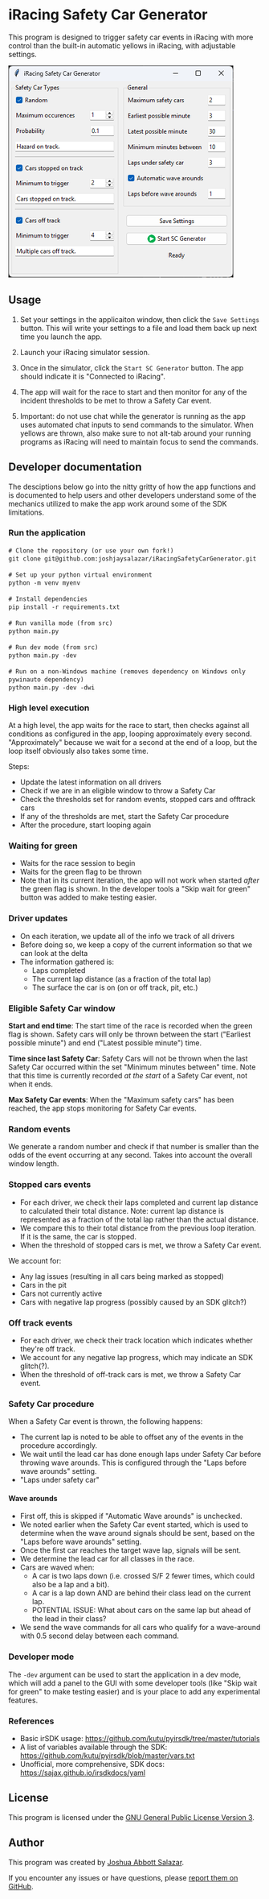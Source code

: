 # iRacing Safety Car Generator

This program is designed to trigger safety car events in iRacing with more control than the built-in automatic yellows in iRacing, with adjustable settings.

![Screenshot of the main window](screenshot.png)

## Usage

1. Set your settings in the applicaiton window, then click the `Save Settings` button. This will write your settings to a file and load them back up next time you launch the app.

2. Launch your iRacing simulator session.

3. Once in the simulator, click the `Start SC Generator` button. The app should indicate it is "Connected to iRacing".

4. The app will wait for the race to start and then monitor for any of the incident thresholds to be met to throw a Safety Car event.

5. Important: do not use chat while the generator is running as the app uses automated chat inputs to send commands to the simulator. When yellows are thrown, also make sure to not alt-tab around your running programs as iRacing will need to maintain focus to send the commands.

## Developer documentation

The desciptions below go into the nitty gritty of how the app functions and is documented to help users and other developers understand some of the mechanics utilized to make the app work around some of the SDK limitations.

### Run the application

```
# Clone the repository (or use your own fork!)
git clone git@github.com:joshjaysalazar/iRacingSafetyCarGenerator.git

# Set up your python virtual environment
python -m venv myenv

# Install dependencies
pip install -r requirements.txt

# Run vanilla mode (from src)
python main.py

# Run dev mode (from src)
python main.py -dev

# Run on a non-Windows machine (removes dependency on Windows only pywinauto dependency)
python main.py -dev -dwi

```

### High level execution

At a high level, the app waits for the race to start, then checks against all conditions as configured in the app, looping approximately every second. "Approximately" because we wait for a second at the end of a loop, but the loop itself obviously also takes some time.

Steps:
* Update the latest information on all drivers
* Check if we are in an eligible window to throw a Safety Car
* Check the thresholds set for random events, stopped cars and offtrack cars
* If any of the thresholds are met, start the Safety Car procedure
* After the procedure, start looping again

### Waiting for green

* Waits for the race session to begin
* Waits for the green flag to be thrown
* Note that in its current iteration, the app will not work when started _after_ the green flag is shown. In the developer tools a "Skip wait for green" button was added to make testing easier.

### Driver updates

* On each iteration, we update all of the info we track of all drivers
* Before doing so, we keep a copy of the current information so that we can look at the delta
* The information gathered is:
    * Laps completed
    * The current lap distance (as a fraction of the total lap)
    * The surface the car is on (on or off track, pit, etc.)

### Eligible Safety Car window

**Start and end time**: The start time of the race is recorded when the green flag is shown. Safety cars will only be thrown between the start ("Earliest possible minute") and end ("Latest possible minute") time.

**Time since last Safety Car**: Safety Cars will not be thrown when the last Safety Car occurred within the set "Minimum minutes between" time. Note that this time is currently recorded _at the start_ of a Safety Car event, not when it ends.

**Max Safety Car events**: When the "Maximum safety cars" has been reached, the app stops monitoring for Safety Car events.

### Random events

We generate a random number and check if that number is smaller than the odds of the event occurring at any second. Takes into account the overall window length.

### Stopped cars events

* For each driver, we check their laps completed and current lap distance to calculated their total distance. Note: current lap distance is represented as a fraction of the total lap rather than the actual distance.
* We compare this to their total distance from the previous loop iteration. If it is the same, the car is stopped.
* When the threshold of stopped cars is met, we throw a Safety Car event.

We account for:
* Any lag issues (resulting in all cars being marked as stopped)
* Cars in the pit
* Cars not currently active
* Cars with negative lap progress (possibly caused by an SDK glitch?)

### Off track events

* For each driver, we check their track location which indicates whether they're off track.
* We account for any negative lap progress, which may indicate an SDK glitch(?).
* When the threshold of off-track cars is met, we throw a Safety Car event.

### Safety Car procedure

When a Safety Car event is thrown, the following happens:

* The current lap is noted to be able to offset any of the events in the procedure accordingly.
* We wait until the lead car has done enough laps under Safety Car before throwing wave arounds. This is configured through the "Laps before wave arounds" setting.
* "Laps under safety car"

#### Wave arounds

* First off, this is skipped if "Automatic Wave arounds" is unchecked.
* We noted earlier when the Safety Car event started, which is used to determine when the wave around signals should be sent, based on the "Laps before wave arounds" setting.
* Once the first car reaches the target wave lap, signals will be sent.
* We determine the lead car for all classes in the race.
* Cars are waved when:
    * A car is two laps down (i.e. crossed S/F 2 fewer times, which could also be a lap and a bit).
    * A car is a lap down AND are behind their class lead on the current lap.
    * POTENTIAL ISSUE: What about cars on the same lap but ahead of the lead in their class?
* We send the wave commands for all cars who qualify for a wave-around with 0.5 second delay between each command.

### Developer mode

The `-dev` argument can be used to start the application in a dev mode, which will add a panel to the GUI with some developer tools (like "Skip wait for green" to make testing easier) and is your place to add any experimental features.

### References

* Basic irSDK usage: https://github.com/kutu/pyirsdk/tree/master/tutorials
* A list of variables available through the SDK: https://github.com/kutu/pyirsdk/blob/master/vars.txt
* Unofficial, more comprehensive, SDK docs: https://sajax.github.io/irsdkdocs/yaml

## License

This program is licensed under the [GNU General Public License Version 3](https://www.gnu.org/licenses/gpl-3.0.html).

## Author

This program was created by [Joshua Abbott Salazar](https://github.com/joshjaysalazar).

If you encounter any issues or have questions, please [report them on GitHub](https://github.com/joshjaysalazar/iRacing-Safety-Car-Trigger/issues).
